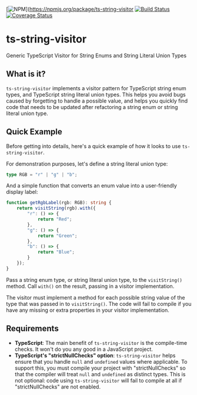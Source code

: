 [![NPM](https://nodei.co/npm/ts-string-visitor.png)](https://npmjs.org/package/ts-string-visitor
[![Build Status](https://travis-ci.org/UselessPickles/ts-string-visitor.svg?branch=master)](https://travis-ci.org/UselessPickles/ts-string-visitor)
[![Coverage Status](https://coveralls.io/repos/github/UselessPickles/ts-string-visitor/badge.svg?branch=master)](https://coveralls.io/github/UselessPickles/ts-string-visitor?branch=master)

# ts-string-visitor
Generic TypeScript Visitor for String Enums and String Literal Union Types

## What is it?

`ts-string-visitor` implements a visitor pattern for TypeScript string enum types, and TypeScript string literal union types. This helps you avoid bugs caused by forgetting to handle a possible value, and helps you quickly find code that needs to be updated after refactoring a string enum or string literal union type.

## Quick Example
Before getting into details, here's a quick example of how it looks to use `ts-string-visitor`.

For demonstration purposes, let's define a string literal union type:
```ts
type RGB = "r" | "g" | "b";
```

And a simple function that converts an enum value into a user-friendly display label:
```ts
function getRgbLabel(rgb: RGB): string {
    return visitString(rgb).with({
        "r": () => {
            return "Red";
        },
        "g": () => {
            return "Green";
        },
        "b": () => {
            return "Blue";
        }
    });
}
```

Pass a string enum type, or string literal union type, to the `visitString()` method. Call `with()` on the result, passing in a visitor implementation.

The visitor must implement a method for each possible string value of the type that was passed in to `visitString()`. The code will fail to compile if you have any missing or extra properties in your visitor implementation.

## Requirements
* **TypeScript**: The main benefit of `ts-string-visitor` is the compile-time checks. It won't do you any good in a JavaScript project.
* **TypeScript's "strictNullChecks" option**: `ts-string-visitor` helps ensure that you handle `null` and `undefined` values where applicable. To support this, you must compile your project with "strictNullChecks" so that the compiler will treat `null` and `undefined` as distinct types. This is not optional: code using `ts-string-visitor` will fail to compile at all if "strictNullChecks" are not enabled.

